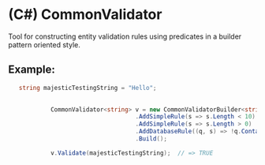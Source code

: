 # (C#) CommonValidator
Tool for constructing entity validation rules using predicates in a builder pattern oriented style.


## Example:
```C#
   string majesticTestingString = "Hello";

            
            CommonValidator<string> v = new CommonValidatorBuilder<string>()
                                    .AddSimpleRule(s => s.Length < 10)
                                    .AddSimpleRule(s => s.Length > 0)
                                    .AddDatabaseRule((q, s) => !q.Contains(s))
                                    .Build();

            v.Validate(majesticTestingString);  // => TRUE
```
